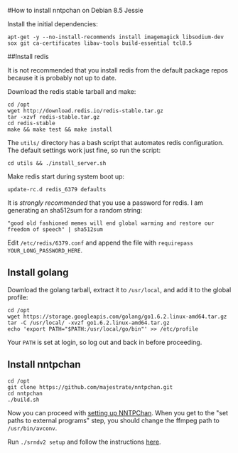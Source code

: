 #How to install nntpchan on Debian 8.5 Jessie

Install the initial dependencies:

```
apt-get -y --no-install-recommends install imagemagick libsodium-dev sox git ca-certificates libav-tools build-essential tcl8.5
```

##Install redis

It is not recommended that you install redis from the default package repos because it is probably not up to date.

Download the redis stable tarball and make:

```
cd /opt
wget http://download.redis.io/redis-stable.tar.gz
tar -xzvf redis-stable.tar.gz
cd redis-stable
make && make test && make install
```

The `utils/` directory has a bash script that automates redis configuration. The default settings work just fine, so run the script:

```
cd utils && ./install_server.sh
```

Make redis start during system boot up:

```
update-rc.d redis_6379 defaults
```

It is *strongly recommended* that you use a password for redis. I am generating an sha512sum for a random string:

```
"good old fashioned memes will end global warming and restore our freedom of speech" | sha512sum
```

Edit `/etc/redis/6379.conf` and append the file with `requirepass YOUR_LONG_PASSWORD_HERE`.

## Install golang

Download the golang tarball, extract it to `/usr/local`, and add it to the global profile:

```
cd /opt
wget https://storage.googleapis.com/golang/go1.6.2.linux-amd64.tar.gz
tar -C /usr/local/ -xvzf go1.6.2.linux-amd64.tar.gz
echo 'export PATH="$PATH:/usr/local/go/bin"' >> /etc/profile
```

Your `PATH` is set at login, so log out and back in before proceeding. 

## Install nntpchan

```
cd /opt
git clone https://github.com/majestrate/nntpchan.git
cd nntpchan
./build.sh
```

Now you can proceed with [setting up NNTPChan](setting-up.md). When you get to the "set paths to external programs" step, you should change the ffmpeg path to `/usr/bin/avconv`.

Run `./srndv2 setup` and follow the instructions [here](setting-up.md).
